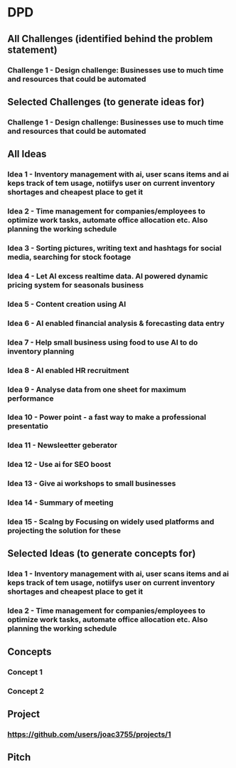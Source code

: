 # DPD

## All Challenges (identified behind the problem statement)
### Challenge 1 - Design challenge: Businesses use to much time and resources that could be automated


## Selected Challenges (to generate ideas for)
### Challenge 1 - Design challenge: Businesses use to much time and resources that could be automated


## All Ideas
### Idea 1 - Inventory management with ai, user scans items and ai keps track of tem usage, notiifys user on current inventory shortages and cheapest place to get it
### Idea 2 - Time management for companies/employees to optimize work tasks, automate office allocation etc. Also planning the working schedule
### Idea 3 - Sorting pictures, writing text and hashtags for social media, searching for stock footage
### Idea 4 - Let AI excess realtime data. AI powered dynamic pricing system for seasonals business
### Idea 5 - Content creation using AI
### Idea 6 - AI enabled financial analysis & forecasting data entry
### Idea 7 - Help small business using food to use AI to do inventory planning
### Idea 8 - AI enabled HR recruitment
### Idea 9 - Analyse data from one sheet for maximum performance
### Idea 10 - Power point - a fast way to make a professional presentatio
### Idea 11 - Newsleetter geberator
### Idea 12 - Use ai for SEO boost
### Idea 13 - Give ai workshops to small businesses
### Idea 14 - Summary of meeting
### Idea 15 - Scalng by Focusing on widely used platforms and projecting the solution for these

## Selected Ideas (to generate concepts for)
### Idea 1 - Inventory management with ai, user scans items and ai keps track of tem usage, notiifys user on current inventory shortages and cheapest place to get it
### Idea 2 - Time management for companies/employees to optimize work tasks, automate office allocation etc. Also planning the working schedule

## Concepts
### Concept 1 
### Concept 2


## Project
### https://github.com/users/joac3755/projects/1 

## Pitch


